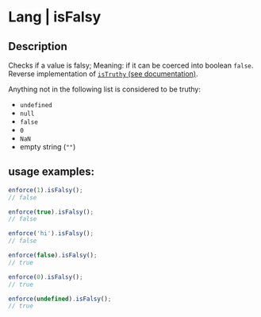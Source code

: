# Lang | isFalsy

## Description
Checks if a value is falsy; Meaning: if it can be coerced into boolean `false`.
Reverse implementation of [`isTruthy` (see documentation)](../is_truthy/README.md).

Anything not in the following list is considered to be truthy:
* `undefined`
* `null`
* `false`
* `0`
* `NaN`
* empty string (`""`)

## usage examples:

```js
enforce(1).isFalsy();
// false
```

```js
enforce(true).isFalsy();
// false
```

```js
enforce('hi').isFalsy();
// false
```

```js
enforce(false).isFalsy();
// true
```

```js
enforce(0).isFalsy();
// true
```

```js
enforce(undefined).isFalsy();
// true
```
